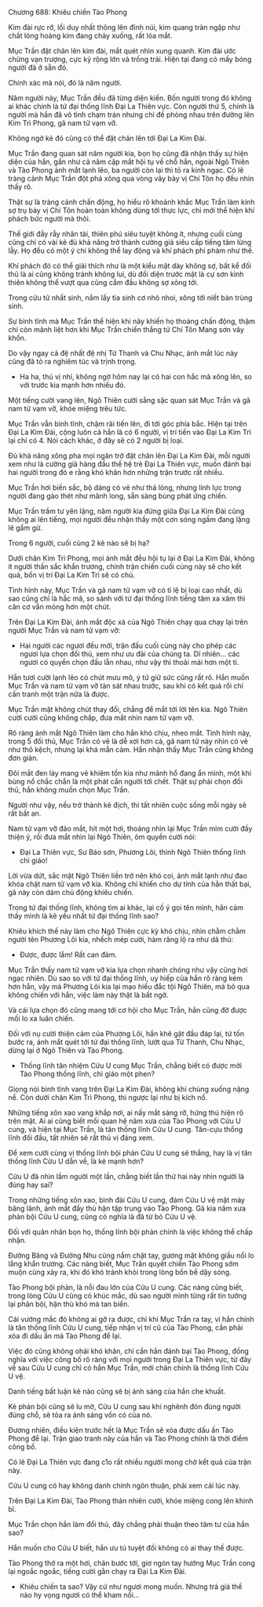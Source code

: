




Chương 688: Khiêu chiến Tào Phong


Kim đài rực rỡ, lối duy nhất thông lên đỉnh núi, kim quang tràn ngập như chất lỏng hoàng kim đang chảy xuống, rất lóa mắt.

Mục Trần đặt chân lên kim đài, mắt quét nhìn xung quanh. Kim đài ước chừng vạn trượng, cực kỳ rộng lớn và trống trải. Hiện tại đang có mấy bóng người đã ở sẵn đó.

Chính xác mà nói, đó là năm người.

Năm người này, Mục Trần đều đã từng diện kiến. Bốn người trong đó không ai khác chính là tứ đại thống lĩnh Đại La Thiên vực. Còn người thứ 5, chính là người mà hắn đã vô tình chạm trán nhưng chỉ đề phòng nhau trên đường lên Kim Trì Phong, gã nam tử vạm vỡ.

Không ngờ kẻ đó cũng có thể đặt chân lên tới Đại La Kim Đài.

Mục Trần đang quan sát năm người kia, bọn họ cũng đã nhận thấy sự hiện diện của hắn, gần như cả năm cặp mắt hội tụ về chỗ hắn, ngoài Ngô Thiên và Tào Phong ánh mắt lạnh lẽo, ba người còn lại thì tỏ ra kinh ngạc. Có lẽ tràng cảnh Mục Trần đột phá xông qua vòng vây bảy vị Chí Tôn họ đều nhìn thấy rõ.

Thật sự là tràng cảnh chấn động, họ hiểu rõ khoảnh khắc Mục Trần làm kinh sợ trụ bảy vị Chí Tôn hoàn toàn không dùng tới thực lực, chỉ mới thể hiện khí phách bức người mà thôi.

Thế giới đầy rẫy nhân tài, thiên phú siêu tuyệt không ít, nhưng cuối cùng cũng chỉ có vài kẻ đủ khả năng trở thành cường giả siêu cấp tiếng tăm lừng lẫy. Họ đều có một ý chí không thể lay động và khí phách phi phàm như thế.

Khí phách đó có thể giải thích như là một kiểu mặt dày không sợ, bất kể đối thủ là ai cũng không tránh không lui, dù đối diện trước mặt là cự sơn kình thiên không thể vượt qua cũng cắm đầu không sợ xông tới.

Trong cửu tử nhất sinh, nắm lấy tia sinh cơ nhỏ nhoi, xông tới niết bàn trùng sinh.

Sự bình tĩnh mà Mục Trần thể hiện khi nãy khiến họ thoáng chấn động, thậm chí còn mãnh liệt hơn khi Mục Trần chiến thắng tứ Chí Tôn Mang sơn vây khốn.

Do vậy ngay cả đệ nhất đệ nhị Từ Thanh và Chu Nhạc, ánh mắt lúc này cũng đã tỏ ra nghiêm túc và trịnh trọng.

- Ha ha, thú vị nhỉ, không ngờ hôm nay lại có hai con hắc mã xông lên, so với trước kia mạnh hơn nhiều đó.

Một tiếng cười vang lên, Ngô Thiên cười sằng sặc quan sát Mục Trần và gã nam tử vạm vỡ, khóe miệng trêu tức.

Mục Trần vẫn bình tĩnh, chậm rãi tiến lên, đi tới góc phía bắc. Hiện tại trên Đại La Kim Đài, cộng luôn cả hắn là có 6 người, vị trí tiến vào Đại La Kim Trì lại chỉ có 4. Nói cách khác, ở đây sẽ có 2 người bị loại.

Đủ khả năng xông pha mọi ngăn trở đặt chân lên Đại La Kim Đài, mỗi người xem như là cường giả hàng đầu thế hệ trẻ Đại La Thiên vực, muốn đánh bại hai người trong đó e rằng khó khăn hơn những trận trước rất nhiều.

Mục Trần hơi biến sắc, bộ dáng có vẻ như thả lỏng, nhưng linh lực trong người đang gào thét như mãnh long, sẵn sàng bùng phát ứng chiến.

Mục Trần trầm tư yên lặng, năm người kia đứng giữa Đại La Kim Đài cũng không ai lên tiếng, mọi người đều nhận thấy một cơn sóng ngầm đang lặng lẽ gầm gừ.

Trong 6 người, cuối cùng 2 kẻ nào sẽ bị hạ?

Dưới chân Kim Trì Phong, mọi ánh mắt đều hội tụ lại ở Đại La Kim Đài, không ít người thần sắc khẩn trương, chính trận chiến cuối cùng này sẽ cho kết quả, bốn vị trí Đại La Kim Trì sẽ có chủ.

Tình hình này, Mục Trần và gã nam tử vạm vỡ có tỉ lệ bị loại cao nhất, dù sao cũng chỉ là hắc mã, so sánh với tứ đại thống lĩnh tiếng tăm xa xăm thì căn cơ vẫn mỏng hơn một chút.

Trên Đại La Kim Đài, ánh mắt độc xà của Ngô Thiên chạy qua chạy lại trên người Mục Trần và nam tử vạm vỡ:

- Hai người các ngươi đều mới, trận đấu cuối cùng này cho phép các ngươi lựa chọn đối thủ, xem như ưu đãi của chúng ta. Dĩ nhiên... các ngươi có quyền chọn đấu lẫn nhau, như vậy thì thoải mái hơn một tí.

Hắn tươi cười lạnh lẽo có chút mưu mô, ý tứ giữ sức cũng rất rõ. Hắn muốn Mục Trần và nam tử vạm vỡ tàn sát nhau trước, sau khi có kết quả rồi chỉ cần tranh một trận nữa là được.

Mục Trần mặt không chút thay đổi, chẳng để mắt tới lời tên kia. Ngô Thiên cười cười cũng không chấp, đưa mắt nhìn nam tử vạm vỡ.

Rõ ràng ánh mắt Ngô Thiên làm cho hắn khó chịu, nheo mắt. Tình hình này, trong 5 đối thủ, Mục Trần có vẻ là dễ xơi hơn cả, gã nam tử này nhìn có vẻ như thô kệch, nhưng lại khá mẫn cảm. Hắn nhận thấy Mục Trần cũng không đơn giản.

Đôi mắt đen láy mang vẻ khiêm tốn kia như mãnh hổ đang ẩn mình, một khi bùng nổ chắc chắn là một phát cắn người tới chết. Thật sự phải chọn đối thủ, hắn không muốn chọn Mục Trần.

Người như vậy, nếu trở thành kẻ địch, thì tất nhiên cuộc sống mỗi ngày sẽ rất bất an.

Nam tử vạm vỡ đảo mắt, hít một hơi, thoáng nhìn lại Mục Trần mỉm cười đầy thiện ý, rồi đưa mắt nhìn lại Ngô Thiên, ôm quyền cười nói:

- Đại La Thiên vực, Sư Báo sơn, Phương Lôi, thỉnh Ngô Thiên thống lĩnh chỉ giáo!

Lời vừa dứt, sắc mặt Ngô Thiên liền trở nên khó coi, ánh mắt lạnh như đao khóa chặt nam tử vạm vỡ kia. Không chỉ khiến cho dự tính của hắn thất bại, gã này còn dám chủ động khiêu chiến.

Trong tứ đại thống lĩnh, không tìm ai khác, lại cố ý gọi tên mình, hắn cảm thấy mình là kẻ yếu nhất tứ đại thống lĩnh sao?

Khiêu khích thế này làm cho Ngô Thiên cực kỳ khó chịu, nhìn chằm chằm người tên Phương Lôi kia, nhếch mép cười, hàm răng lộ ra như dã thú:

- Được, được lắm! Rất can đảm.

Mục Trần thấy nam tử vạm vỡ kia lựa chọn nhanh chóng như vậy cũng hơi ngạc nhiên. Dù sao so với tứ đại thống lĩnh, uy hiếp của hắn rõ ràng kém hơn hẳn, vậy mà Phương Lôi kia lại mạo hiểu đắc tội Ngô Thiên, mà bỏ qua không chiến với hắn, việc làm này thật là bất ngờ.

Và cái lựa chọn đó cũng mang tới cơ hội cho Mục Trần, hắn cũng đỡ được mối lo xa luân chiến.

Đối với nụ cười thiện cảm của Phương Lôi, hắn khẽ gật đầu đáp lại, từ tốn bước ra, ánh mắt quét tới tứ đại thống lĩnh, lướt qua Từ Thanh, Chu Nhạc, dừng lại ở Ngô Thiên và Tào Phong.

- Thống lĩnh tân nhiệm Cửu U cung Mục Trần, chẳng biết có được mời Tào Phong thống lĩnh, chỉ giáo một phen?

Giọng nói bình tĩnh vang trên Đại La Kim Đài, không khí chùng xuống nặng nề. Còn dưới chân Kim Trì Phong, thì ngược lại như bị kích nổ.

Những tiếng xôn xao vang khắp nơi, ai nấy mắt sáng rỡ, hứng thú hiện rõ trên mặt. Ai ai cũng biết mối quan hệ năm xưa của Tào Phong với Cửu U cung, và hiện tại Mục Trần, là tân thống lĩnh Cửu U cung. Tân-cựu thống lĩnh đối đầu, tất nhiên sẽ rất thú vị đáng xem.

Để xem cưới cùng vị thống lĩnh bội phản Cửu U cung sẽ thắng, hay là vị tân thống lĩnh Cửu U dẫn về, là kẻ mạnh hơn?

Cửu U đã nhìn lầm người một lần, chẳng biết lần thứ hai này nhìn người là đúng hay sai?

Trong những tiếng xôn xao, bình đài Cửu U cung, đám Cửu U vệ mặt mày băng lãnh, ánh mắt đầy thù hận tập trung vào Tào Phong. Gã kia năm xưa phản bội Cửu U cung, cũng có nghĩa là đã từ bỏ Cửu U vệ.

Đối với quân nhân bọn họ, thống lĩnh bội phản chính là việc không thể chấp nhận.

Đường Băng và Đường Nhu cũng nắm chặt tay, gương mặt không giấu nổi lo lắng khẩn trương. Các nàng biết, Mục Trần quyết chiến Tào Phong sớm muộn cũng xảy ra, khi đó khó tránh khỏi trong lòng bốn bề dậy sóng.

Tào Phong bội phản, là nỗi đau lớn của Cửu U cung. Các nàng cũng biết, trong lòng Cửu U cũng có khúc mắc, dù sao người mình từng rất tin tưởng lại phản bội, hận thù khó mà tan biến.

Cái vướng mắc đó không ai gỡ ra được, chỉ khi Mục Trần ra tay, vì hắn chính là tân thống lĩnh Cửu U cung, tiếp nhận vị trí cũ của Tào Phong, cần phải xóa đi dấu ấn mà Tào Phong để lại.

Việc đó cũng không ohải khó khăn, chỉ cần hắn đánh bại Tào Phong, đồng nghĩa với việc công bố rõ ràng với mọi người trong Đại La Thiên vực, từ đây về sau Cửu U cung chỉ có hắn Mục Trần, mới chân chính là thống lĩnh Cửu U vệ.

Danh tiếng bất luận kẻ nào cũng sẽ bị ánh sáng của hắn che khuất.

Kẻ phản bội cũng sẽ lu mờ, Cửu U cung sau khi nghênh đón đúng người đúng chỗ, sẽ tỏa ra ánh sáng vốn có của nó.

Đương nhiên, điều kiện trước hết là Mục Trần sẽ xóa được dấu ấn Tào Phong để lại. Trận giao tranh này của hắn và Tào Phong chính là thời điểm công bố.

Có lẽ Đại La Thiên vực đang c1o rất nhiều người mong chờ kết quả của trận này.

Cửu U cung có hay không danh chính ngôn thuận, phải xem cái lúc này.

Trên Đại La Kim Đài, Tào Phong thản nhiên cười, khóe miệng cong lên khinh bỉ.

Mục Trần chọn hắn làm đối thủ, đây chẳng phải thuận theo tâm tư của hắn sao?

Hắn muốn cho Cửu U biết, hắn ưu tú tuyệt đối không có ai thay thế được.

Tào Phong thở ra một hơi, chân bước tới, giơ ngón tay hướng Mục Trần cong lại ngoắc ngoắc, tiếng cười gằn chạy ra Đại La Kim Đài.

- Khiêu chiến ta sao? Vậy cứ như ngươi mong muốn. Nhưng trả giá thế nào hy vọng ngươi có thể kham nổi...




